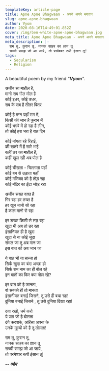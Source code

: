 ```yaml
---
templateKey: article-page
title: Apne Apne Bhagwaan - अपने अपने भगवान
slug: apne-apne-bhagwaan
author: Vyom
date: 2020-08-16T14:49:01.852Z
cover: /img/ben-white-apne-apne-bhagwaan.jpg
meta_title: Apne Apne Bhagwaan - अपने अपने भगवान
meta_description: |-
  राम तू, क़ुरान तू, नानक साहब का ज्ञान तू 
  सच्ची समझ जो आ जाये, तो परमेश्वर रूपी इंसान तू!
tags:
  - Secularism
  - Religion
---
```

A beautiful poem by my friend *"**Vyom**"*.

अजीब सा माहौल है, \
मानो सब गोल मोल है \
कोई इधर, कोई उधर, \
सब के सब है तीतर बितर

कोई है मग्न यहाँ राम में, \
किसी की जान है क़ुरान में \
कोई भगवे में हो रहा है लीन, \
तो कोई हरा भरा है रात दिन

कोई मांगता रहे रिहाई, \
की खतरे में हैं सारे भाई \
कहीं डर का माहौल है, \
कहीं खुल रही अब पोल है

कोई चीखता - चिल्लाता यहाँ \
कोई बम से उड़ाता यहाँ \
कोई मस्जिद को है तोड़ रहा \
कोई मंदिर का ईंटा जोड़ रहा 

अजीब सख्त वक़्त है \
गिर रहा हर तख्त है \
हर खून मानो सो रहा \
है काल मानो रो रहा

हर शख्स किसी से लड़ रहा \
खुदा भी अब तो डर रहा \
इंसानियत ही है खुदा \
खुदा से ना कोई जुदा \
संभल जा तू अब मान जा \
इस बात को अब जान जा

ये बात भी ना सच्चा हो \
सिर्फ खुदा का बंदा अच्छा हो \
सिर्फ राम नाम का ही बोल रहे \
इन बातों का फिर क्या मोल रहे? 

हर बात को है जानता, \
वो सबको ही तो मानता \
इंसानीयत बनाई जिसने, तू उसे ही बचा रहा! \
दुनिया बनाई जिसने , तू उसे दुनिया दिखा रहा! 

दया रखो, धर्म करो \
ये पाठ जो है बोलता \
दंगे करवाके, अहिंसा अपना के \
उनके मूल्यों को है तू तोलता! 

राम तू, क़ुरान तू, \
नानक साहब का ज्ञान तू \
सच्ची समझ जो आ जाये, \
तो परमेश्वर रूपी इंसान तू!

***\-- व्योम***